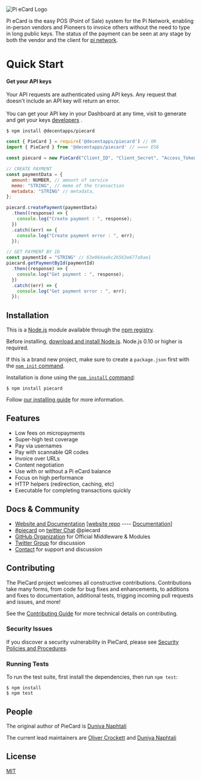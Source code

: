 ![Pi eCard Logo](https://miro.medium.com/max/520/1*1ihnvEGPNAC8wGGxiPgQBA.webp)

  Pi eCard is the easy POS (Point of Sale) system for the Pi Network, enabling in-person vendors and Pioneers to invoice others without the need to type in long public keys. The status of the payment can be seen at any stage by both the vendor and the client for [pi network](https://minepi.com/).

  <!-- [![NPM Version][npm-version-image]][npm-url]
  [![NPM Install Size][npm-install-size-image]][npm-install-size-url]
  [![NPM Downloads][npm-downloads-image]][npm-downloads-url] -->

  # Quick Start
#### Get your API keys

Your API requests are authenticated using API keys. Any request that doesn't include an API key will return an error. <br/> <br/>
You can get your API key in your Dashboard at any time, visit to generate and get your keys [developers](https://gateway.piecard.app/) .


```console
$ npm install @decentapps/piecard
```

```js
const { PieCard } = require('@decentapps/piecard') // OR
import { PieCard } from '@decentapps/piecard' // ===> ES6

const piecard = new PieCard("Client_ID", "Client_Secret", "Access_Token");

// CREATE PAYMENT
const paymentData = {
  amount: NUMBER, // amount of service
  memo: "STRING", // memo of the transaction
  metadata: "STRING" // metadata,
};

piecard.createPayment(paymentData)
  .then((response) => {
    console.log("Create payment : ", response);
  })
  .catch((err) => {
    console.log("Create payment error : ", err);
  });

// GET PAYMENT BY ID
const paymentId = "STRING" // 63e064aebc26563e677a9ae1
piecard.getPaymentById(paymentId)
  .then((response) => {
    console.log("Get payment : ", response);
  })
  .catch((err) => {
    console.log("Get payment error : ", err);
  });

```

## Installation

This is a [Node.js](https://nodejs.org/en/) module available through the
[npm registry](https://www.npmjs.com/).

Before installing, [download and install Node.js](https://nodejs.org/en/download/).
Node.js 0.10 or higher is required.

If this is a brand new project, make sure to create a `package.json` first with
the [`npm init` command](https://docs.npmjs.com/creating-a-package-json-file).

Installation is done using the
[`npm install` command](https://docs.npmjs.com/getting-started/installing-npm-packages-locally):

```console
$ npm install piecard
```

Follow [our installing guide](https://docs.piecard.app/quick-start)
for more information.

## Features

  * Low fees on micropayments
  * Super-high test coverage
  * Pay via usernames
  * Pay with scannable QR codes
  * Invoice over URLs
  * Content negotiation
  * Use with or without a Pi eCard balance
  * Focus on high performance
  * HTTP helpers (redirection, caching, etc)
  * Executable for completing transactions quickly

## Docs & Community

  * [Website and Documentation](https://www.piecard.co.uk/)  [[website repo](https://github.com/decentappsltd/piecard) ---- [Documentation](https://docs.piecard.app/)]
  * [#piecard](https://twitter.com/pi_ecard) on [twitter Chat](https://mobile.twitter.com/pi_ecard) @piecard
  * [GitHub Organization](https://github.com/decentappsltd) for Official Middleware & Modules
  * [Twitter Group](https://twitter.com/decentappsltd) for discussion
  * [Contact](https://decentapps.co.uk/contact.html) for support and discussion



## Contributing

  <!-- [![Linux Build][github-actions-ci-image]][github-actions-ci-url]
  [![Windows Build][appveyor-image]][appveyor-url]
  [![Test Coverage][coveralls-image]][coveralls-url] -->

The PieCard project welcomes all constructive contributions. Contributions take many forms,
from code for bug fixes and enhancements, to additions and fixes to documentation, additional
tests, trigging incoming pull requests and issues, and more!

See the [Contributing Guide](Contributing.md) for more technical details on contributing.

### Security Issues

If you discover a security vulnerability in PieCard, please see [Security Policies and Procedures](Security.md).

### Running Tests

To run the test suite, first install the dependencies, then run `npm test`:

```console
$ npm install
$ npm test
```

## People

The original author of PieCard is [Duniya Naphtali](https://github.com/kouqhar)

The current lead maintainers are [Oliver Crockett](https://github.com/orgs/decentappsltd/people/olivercrockett) and [Duniya Naphtali](https://github.com/kouqhar)

## License

  [MIT](LICENSE)
